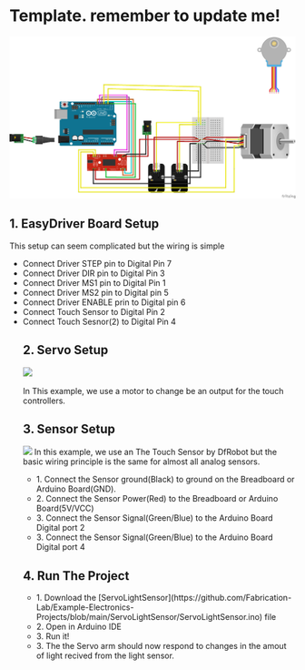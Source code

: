 
# Template. remember to update me!
<img src="https://github.com/Fabrication-Lab/Example-Electronics-Projects/blob/Added-fritzing-components/MotorTouchController/Touch%20Servo_bb.png" style="width:800px;height:auto;">

## 1. EasyDriver Board Setup
This setup can seem complicated but the wiring is simple
<ul>
 <li>Connect Driver STEP pin to Digital Pin 7</li>
 <li>Connect Driver DIR pin to Digital Pin 3</li>
 <li>Connect Driver MS1 pin to Digital Pin 1</li>
 <li>Connect Driver MS2 pin to Digital pin 5</li>
 <li>Connect Driver ENABLE prin to Digital pin 6</li>
 <li>Connect Touch Sensor to Digital Pin 2</li>
 <li>Connect Touch Sesnor(2) to Digital Pin 4</li>

## 2. Servo Setup
<img src="https://cdn.shopify.com/s/files/1/2311/3697/products/sg92r-digital-micro-servo-carbon-fiberglass-gear-arm-set-motors-towerpro-cool-components-615_800x600.jpg" style="width:300px;height:auto;">

In This example, we use a motor to change be an output for the touch controllers.

## 3. Sensor Setup

<img src="https://dfimg.dfrobot.com/data/DFR0030/20140710/_DSC0733.jpg?imageView2/1/w/564/h/376" style="width:300px;height:auto;">
In this example, we use an The Touch Sensor by DfRobot but the basic wiring principle is the same for almost all analog sensors. 

 <ul>
  <li>1. Connect the Sensor ground(Black) to ground on the Breadboard or Arduino Board(GND).</li>
  <li>2. Connect the Sensor Power(Red) to the Breadboard or Arduino Board(5V/VCC) </li>
  <li>3. Connect the Sensor Signal(Green/Blue) to the Arduino Board Digital port 2</li>
  <li>3. Connect the Sensor Signal(Green/Blue) to the Arduino Board Digital port 4</li>
</ul> 

## 4. Run The Project

 <ul>
  <li>1. Download the [ServoLightSensor](https://github.com/Fabrication-Lab/Example-Electronics-Projects/blob/main/ServoLightSensor/ServoLightSensor.ino)  file</li>
  <li>2. Open in Arduino IDE</li>
  <li>3. Run it!</li>
  <li>3. The the Servo arm should now respond to changes in the amout of light recived from the light sensor.</li>
</ul> 






